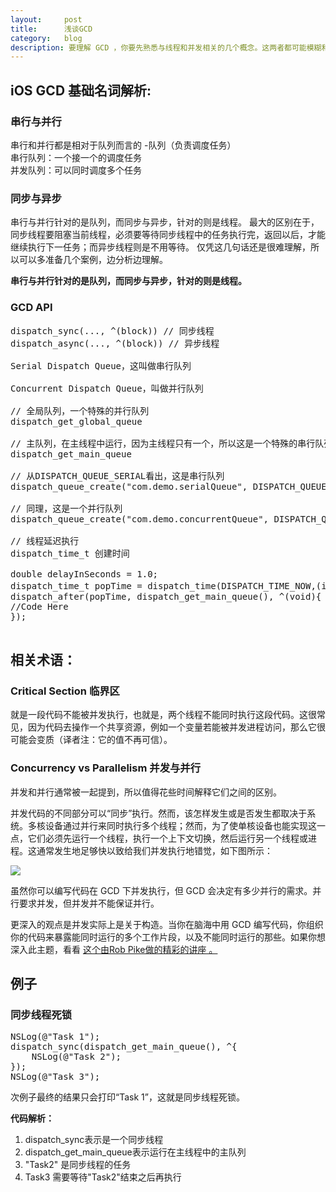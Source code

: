 ```yaml
---
layout:     post
title:      浅谈GCD
category:   blog
description: 要理解 GCD ，你要先熟悉与线程和并发相关的几个概念。这两者都可能模糊和微妙，所以在开始 GCD 之前先简要地回顾一下它们。
---
```

## iOS GCD 基础名词解析:

### 串行与并行

串行和并行都是相对于队列而言的 -队列（负责调度任务）  
串行队列：一个接一个的调度任务  
并发队列：可以同时调度多个任务

### 同步与异步

串行与并行针对的是队列，而同步与异步，针对的则是线程。 最大的区别在于，同步线程要阻塞当前线程，必须要等待同步线程中的任务执行完，返回以后，才能继续执行下一任务；而异步线程则是不用等待。 仅凭这几句话还是很难理解，所以可以多准备几个案例，边分析边理解。

**串行与并行针对的是队列，而同步与异步，针对的则是线程。**

### GCD API
<pre class="prettyprint">
dispatch_sync(..., ^(block)) // 同步线程
dispatch_async(..., ^(block)) // 异步线程

Serial Dispatch Queue，这叫做串行队列

Concurrent Dispatch Queue，叫做并行队列

// 全局队列，一个特殊的并行队列  
dispatch_get_global_queue

// 主队列，在主线程中运行，因为主线程只有一个，所以这是一个特殊的串行队列
dispatch_get_main_queue

// 从DISPATCH_QUEUE_SERIAL看出，这是串行队列
dispatch_queue_create("com.demo.serialQueue", DISPATCH_QUEUE_SERIAL)

// 同理，这是一个并行队列  
dispatch_queue_create("com.demo.concurrentQueue", DISPATCH_QUEUE_CONCURRENT)

// 线程延迟执行
dispatch_time_t 创建时间 

double delayInSeconds = 1.0;
dispatch_time_t popTime = dispatch_time(DISPATCH_TIME_NOW,(int64_t)(delayInSeconds * NSEC_PER_SEC)); // 延迟一秒
dispatch_after(popTime, dispatch_get_main_queue(), ^(void){
//Code Here
});

</pre>

## 相关术语：


### Critical Section 临界区

就是一段代码不能被并发执行，也就是，两个线程不能同时执行这段代码。这很常见，因为代码去操作一个共享资源，例如一个变量若能被并发进程访问，那么它很可能会变质（译者注：它的值不再可信）。

### Concurrency vs Parallelism 并发与并行

并发和并行通常被一起提到，所以值得花些时间解释它们之间的区别。

并发代码的不同部分可以“同步”执行。然而，该怎样发生或是否发生都取决于系统。多核设备通过并行来同时执行多个线程；然而，为了使单核设备也能实现这一点，它们必须先运行一个线程，执行一个上下文切换，然后运行另一个线程或进程。这通常发生地足够快以致给我们并发执行地错觉，如下图所示：

![](https://camo.githubusercontent.com/55145c5a8cf3d6f840e7267acd550869f92becfe/687474703a2f2f63646e312e72617977656e6465726c6963682e636f6d2f77702d636f6e74656e742f75706c6f6164732f323031342f30312f436f6e63757272656e63795f76735f506172616c6c656c69736d2e706e67)

虽然你可以编写代码在 GCD 下并发执行，但 GCD 会决定有多少并行的需求。并行要求并发，但并发并不能保证并行。

更深入的观点是并发实际上是关于构造。当你在脑海中用 GCD 编写代码，你组织你的代码来暴露能同时运行的多个工作片段，以及不能同时运行的那些。如果你想深入此主题，看看 [这个由Rob Pike做的精彩的讲座 。](http://vimeo.com/49718712)

## 例子

### 同步线程死锁
<pre class="prettyprint">
NSLog(@"Task 1"); 
dispatch_sync(dispatch_get_main_queue(), ^{
    NSLog(@"Task 2");
});
NSLog(@"Task 3");
</pre>
次例子最终的结果只会打印“Task 1”，这就是同步线程死锁。

**代码解析：**  
1. dispatch_sync表示是一个同步线程  
2. dispatch_get_main_queue表示运行在主线程中的主队列  
3. "Task2" 是同步线程的任务  
4. Task3 需要等待"Task2"结束之后再执行  